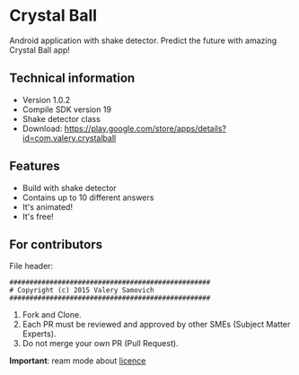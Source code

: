 # Crystal Ball

Android application with shake detector. Predict the future with amazing Crystal Ball app!

## Technical information

- Version 1.0.2
- Compile SDK version 19
- Shake detector class
- Download: https://play.google.com/store/apps/details?id=com.valery.crystalball

## Features

- Build with shake detector
- Contains up to 10 different answers
- It's animated!
- It's free!

## For contributors

File header:

    ##################################################
    # Copyright (c) 2015 Valery Samovich
    ##################################################

1. Fork and Clone.
2. Each PR must be reviewed and approved by other SMEs (Subject Matter Experts).
3. Do not merge your own PR (Pull Request).

**Important**: ream mode about [licence](https://github.com/valerysamovich/crystal-ball/blob/master/LICENSE.txt)

